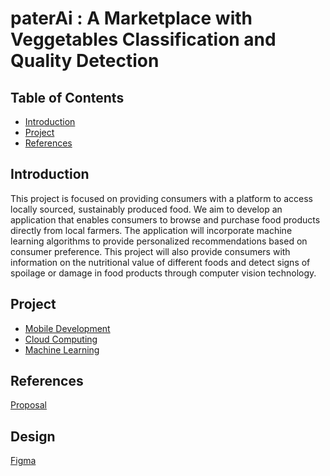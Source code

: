 # paterAi : A Marketplace with Veggetables Classification and Quality Detection

## Table of Contents
  - [Introduction](#introduction)
  - [Project](#Project)
  - [References](#references)

## Introduction
This project is focused on providing consumers with a platform to access locally sourced, sustainably produced food. We aim to develop an application that enables consumers to browse and purchase food products directly from local farmers. The application will incorporate machine learning algorithms to provide personalized recommendations based on consumer preference. This project will also provide consumers with information on the nutritional value of different foods and detect signs of spoilage or damage in food products through computer vision technology.

## Project
- [Mobile Development](https://github.com/paterAi/C23-PS244-MD)
- [Cloud Computing](https://github.com/paterAi/C23-PS244-CC)
- [Machine Learning](https://github.com/paterAi/C23-PS244-ML)

## References
[Proposal](https://docs.google.com/document/d/1nR8nQ83PD-7gOIk721MBv51fhXI1FZix844JEraCZbw/edit)

## Design
[Figma](https://www.figma.com/file/2kBQDNI5SZExUcOk2XE2xy/paterAi?type=design&node-id=0%3A1&t=W4dcFWEmlyDMmkGh-1](https://www.figma.com/file/TOWJMI4PhflPY25GS8eaHN/Untitled?type=design&node-id=0%3A1&t=g0fvC0uiFzi6GEF9-1))
